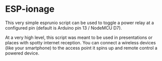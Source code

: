 # ESP-ionage

This very simple esprunio script can be used to toggle a power relay
at a configured pin (default is Arduino pin 13 / NodeMCU D7).

At a very high level, this script was meant to be used in presentations
or places with spotty internet reception. You can connect a wireless devices
(like your smartphone) to the access point it spins up and remote control
a powered device.
